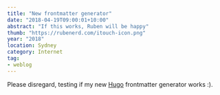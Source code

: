 ```yaml
---
title: "New frontmatter generator"
date: "2018-04-19T09:00:01+10:00"
abstract: "If this works, Ruben will be happy"
thumb: "https://rubenerd.com/itouch-icon.png"
year: "2018"
location: Sydney
category: Internet
tag:
- weblog
---
```

Please disregard, testing if my new [Hugo] frontmatter generator works :).

[Hugo]: https://gohugo.io "Hugo static site generator website"

